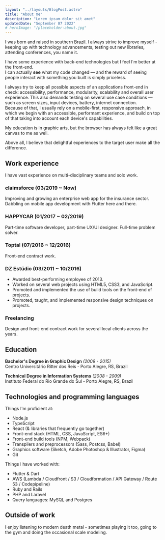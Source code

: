 ```yaml
---
layout: "../layouts/BlogPost.astro"
title: "About me"
description: "Lorem ipsum dolor sit amet"
updatedDate: "September 07 2022"
# heroImage: "/placeholder-about.jpg"
---
```


<!-- Talk about myspace? -->

I was born and raised in southern Brazil. I always strive to improve myself - keeping up with technology advancements, testing out new libraries, attending conferences, you name it.

I have some experience with back-end technologies but I feel I'm better at the front-end.<br/>
I can actually **see** what my code changed &mdash; and the reward of seeing people interact with something you built is simply priceless.

I always try to keep all possible aspects of an applications front-end in check: accessibility, performance, modularity, scalability and overall user experience. This also demands testing on several use case conditions &mdash; such as screen sizes, input devices, battery, internet connection.<br/>
Because of that, I usually rely on a mobile-first, responsive approach, in which we begin with an accessible, performant experience, and build on top of that taking into account each device's capabilities.

My education is in graphic arts, but the browser has always felt like a great canvas to me as well.<br/>

Above all, I believe that delightful experiences to the target user make all the difference.

## Work experience

I have vast experience on multi-disciplinary teams and solo work.

<!-- ### Jimdo () -->

### claimsforce (03/2019 ~ Now)

Improving and growing an enterprise web app for the insurance sector. Dabbling on mobile app development with Flutter here and there.

### HAPPYCAR (01/2017 ~ 02/2019)

Part-time software developer, part-time UX/UI designer. Full-time problem solver.

### Toptal (07/2016 ~ 12/2016)

Front-end contract work.

### DZ Estúdio (03/2011 ~ 10/2016)

- Awarded best-performing employee of 2013.
- Worked on several web projects using HTML5, CSS3, and JavaScript.
- Promoted and implemented the use of build tools on the front-end of projects.
- Promoted, taught, and implemented responsive design techniques on projects.

### Freelancing

Design and front-end contract work for several local clients across the years.

## Education

**Bachelor's Degree in Graphic Design** _(2009 - 2015)_<br/>
Centro Universitário Ritter dos Reis - Porto Alegre, RS, Brazil

**Technical Degree in Information Systems** _(2008 - 2009)_<br/>
Instituto Federal do Rio Grande do Sul - Porto Alegre, RS, Brazil

## Technologies and programming languages

Things I'm proficient at:

- Node.js
- TypeScript
- React (&amp; libraries that frequently go together)
- Front-end stack (HTML, CSS, JavaScript, ES6+)
- Front-end build tools (NPM, Webpack)
- Transpilers and preprocessors (Sass, Postcss, Babel)
- Graphics software (Sketch, Adobe Photoshop &amp; Illustrator, Figma)
- Git

Things I have worked with:

- Flutter &amp; Dart
- AWS (Lambda / Cloudfront / S3 / Cloudformation / API Gateway / Route 53 / Codepipeline)
- Ruby and Rails
- PHP and Laravel
- Query languages: MySQL and Postgres

## Outside of work

I enjoy listening to modern death metal - sometimes playing it too, going to the gym and doing the occasional scale modeling.
